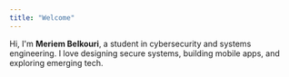 ```yaml
---
title: "Welcome"
---
```


Hi, I'm **Meriem Belkouri**, a student in cybersecurity and systems engineering. I love designing secure systems, building mobile apps, and exploring emerging tech.